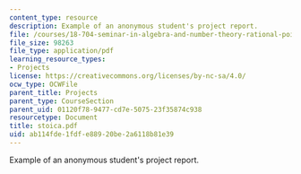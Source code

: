 ```yaml
---
content_type: resource
description: Example of an anonymous student's project report.
file: /courses/18-704-seminar-in-algebra-and-number-theory-rational-points-on-elliptic-curves-fall-2004/ab114fde1fdfe88920be2a6118b81e39_stoica.pdf
file_size: 98263
file_type: application/pdf
learning_resource_types:
- Projects
license: https://creativecommons.org/licenses/by-nc-sa/4.0/
ocw_type: OCWFile
parent_title: Projects
parent_type: CourseSection
parent_uid: 01120f78-9477-cd7e-5075-23f35874c938
resourcetype: Document
title: stoica.pdf
uid: ab114fde-1fdf-e889-20be-2a6118b81e39
---
```

Example of an anonymous student's project report.